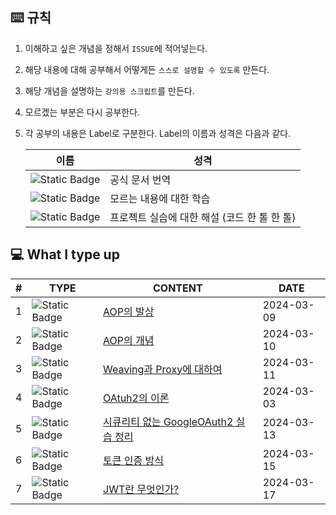 ## ⌨️ 규칙

1. 이해하고 싶은 개념을 정해서 ``ISSUE``에 적어넣는다. 

2. 해당 내용에 대해 공부해서 어떻게든 ``스스로 설명할 수 있도록`` 만든다. 

3. 해당 개념을 설명하는 ``강의용 스크립트``를 만든다. 

4. 모르겠는 부분은 다시 공부한다. 

5. 각 공부의 내용은 Label로 구분한다. Label의 이름과 성격은 다음과 같다.

   | 이름                                                         | 성격                                         |
   | ------------------------------------------------------------ | -------------------------------------------- |
   | <img alt="Static Badge" src="https://img.shields.io/badge/TRANSLATION-00aaff"> | 공식 문서 번역                               |
   | <img alt="Static Badge" src="https://img.shields.io/badge/DRILLING-aa00ff"> | 모르는 내용에 대한 학습                      |
   | <img alt="Static Badge" src="https://img.shields.io/badge/Review-ff00aa"> | 프로젝트 실습에 대한 해설 (코드 한 톨 한 톨) |



## 💻 What I type up

| #    | TYPE                                                         | CONTENT                                                      | DATE       |
| ---- | ------------------------------------------------------------ | ------------------------------------------------------------ | ---------- |
| 1    | <img alt="Static Badge" src="https://img.shields.io/badge/TRANSLATION-00aaff"> | [AOP의 발상](https://github.com/dalcheonroadhead/Theory-study/blob/main/01.AOP/01_AOP_Concepts.md) | 2024-03-09 |
| 2    | <img alt="Static Badge" src="https://img.shields.io/badge/DRILLING-aa00ff"> | [AOP의 개념](https://github.com/dalcheonroadhead/Theory-study/blob/main/01.AOP/02_AOP_Summary.md) | 2024-03-10 |
| 3    | <img alt="Static Badge" src="https://img.shields.io/badge/DRILLING-aa00ff"> | [Weaving과 Proxy에 대하여](https://github.com/dalcheonroadhead/Theory-study/blob/main/01.AOP/03_ProxyAndWeaving.md) | 2024-03-11 |
| 4    | <img alt="Static Badge" src="https://img.shields.io/badge/DRILLING-aa00ff"> | [OAtuh2의 이론](https://dalcheonroadhead.tistory.com/381)    | 2024-03-03 |
| 5    | <img alt="Static Badge" src="https://img.shields.io/badge/Review-ff00aa"> | [시큐리티 없는 GoogleOAuth2 실습 정리]()                     | 2024-03-13 |
| 6    | <img alt="Static Badge" src="https://img.shields.io/badge/DRILLING-aa00ff"> | [토큰 인증 방식](https://github.com/dalcheonroadhead/Theory-study/blob/main/02.SECURITY/1.JWT/02_Token-authentication.md) | 2024-03-15 |
| 7    | <img alt="Static Badge" src="https://img.shields.io/badge/DRILLING-aa00ff"> | [JWT란 무엇인가?](https://github.com/dalcheonroadhead/Theory-study/blob/main/02.SECURITY/1.JWT/01_AboutJWT.md) | 2024-03-17 |

